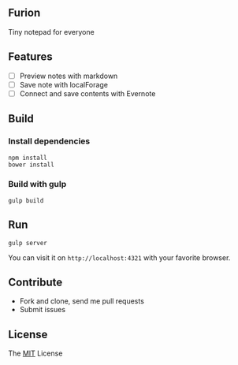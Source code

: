 Furion
---

Tiny notepad for everyone

## Features

- [ ] Preview notes with markdown
- [ ] Save note with localForage
- [ ] Connect and save contents with Evernote

## Build

### Install dependencies

```
npm install
bower install
```

### Build with gulp

```
gulp build
```

## Run

```
gulp server
```

You can visit it on `http://localhost:4321` with your favorite browser.

## Contribute

- Fork and clone, send me pull requests
- Submit issues

## License

The [MIT](LICENSE) License

